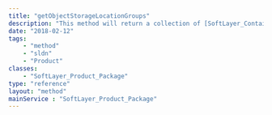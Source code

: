 ```yaml
---
title: "getObjectStorageLocationGroups"
description: "This method will return a collection of [SoftLayer_Container_Product_Order_Network_Storage_ObjectStorage_LocationGroup](reference/datatypes/SoftLayer_Container_Product_Order_Network_Storage_ObjectStorage_LocationGroup) objects which contain a location group and all the associated active usage rate prices where object storage is available. This method is really only applicable to the object storage additional service package which has a [SoftLayer_Product_Package_Type](reference/datatypes/SoftLayer_Product_Package_Type) of '''ADDITIONAL_SERVICES_OBJECT_STORAGE'''. This information is useful so that you can see the 'pay as you go' rates per location group. "
date: "2018-02-12"
tags:
    - "method"
    - "sldn"
    - "Product"
classes:
    - "SoftLayer_Product_Package"
type: "reference"
layout: "method"
mainService : "SoftLayer_Product_Package"
---
```

